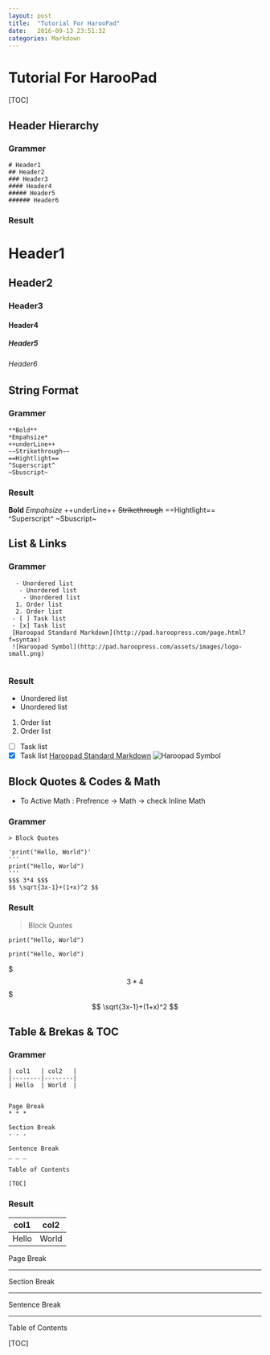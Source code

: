 ```yaml
---
layout: post
title:  "Tutorial For HarooPad"
date:   2016-09-13 23:51:32
categories: Markdown
---
```


# Tutorial For HarooPad

[TOC]

## Header Hierarchy
### Grammer
```
# Header1
## Header2
### Header3
#### Header4
##### Header5
###### Header6
```
### Result
# Header1
## Header2
### Header3
#### Header4
##### Header5
###### Header6

## String Format 
### Grammer
```
**Bold**
*Empahsize*
++underLine++
~~Strikethrough~~
==Hightlight==
^Superscript^
~Sbuscript~
```
### Result
**Bold**
*Empahsize*
++underLine++
~~Strikethrough~~
==Hightlight==
^Superscript^
~Sbuscript~

## List & Links
### Grammer
```
  - Unordered list
   - Unordered list
    - Unordered list
  1. Order list
  2. Order list
 - [ ] Task list
 - [x] Task list
 [Haroopad Standard Markdown](http://pad.haroopress.com/page.html?f=syntax)
 ![Haroopad Symbol](http://pad.haroopress.com/assets/images/logo-small.png)
 
```
### Result

- Unordered list
 - Unordered list
1. Order list
2. Order list
- [ ] Task list
- [x] Task list
[Haroopad Standard Markdown](http://pad.haroopress.com/page.html?f=syntax)
![Haroopad Symbol](http://pad.haroopress.com/assets/images/logo-small.png)

## Block Quotes & Codes & Math
- To Active Math : Prefrence -> Math -> check Inline Math 

### Grammer
```
> Block Quotes

'print("Hello, World")'
'''
print("Hello, World")
'''
$$$ 3*4 $$$
$$ \sqrt{3x-1}+(1+x)^2 $$
```
### Result

> Block Quotes

`print("Hello, World")`
```
print("Hello, World")
```
$$$ 3*4 $$$
$$ \sqrt{3x-1}+(1+x)^2 $$

## Table & Brekas & TOC
### Grammer
```
| col1   | col2   |
|--------|--------|
| Hello  | World  |


Page Break
* * *

Section Break
- - -

Sentence Break
_ _ _

Table of Contents

[TOC]

```
### Result
| col1   | col2   |
|--------|--------|
| Hello  | World  |

Page Break
* * *

Section Break
- - -

Sentence Break
_ _ _

Table of Contents

[TOC]



[^1]: This is a comment
